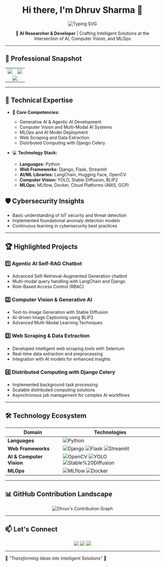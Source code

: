 <h1 align="center">Hi there, I'm Dhruv Sharma 👋</h1>

<p align="center">
  <img src="https://readme-typing-svg.herokuapp.com?font=Fira+Code&weight=500&size=22&duration=4000&pause=1000&color=3498DB&center=true&vCenter=true&width=600&lines=AI+Engineer+%7C+Machine+Learning+Specialist;Generative+AI+%7C+MLOps+%7C+Deep+Learning;Innovating+AI-Driven+Solutions+%F0%9F%93%A6" alt="Typing SVG" />
</p>

<p align="center">
  📍 <strong>AI Researcher & Developer</strong> | Crafting Intelligent Solutions at the Intersection of AI, Computer Vision, and MLOps
</p>

---

## 🚀 **Professional Snapshot**
<table align="center">
  <tr>
    <td><img src="https://github-readme-stats.vercel.app/api?username=dhruvsh1997&show_icons=true&theme=vision-friendly-dark" /></td>
    <td><img src="https://github-readme-streak-stats.herokuapp.com/?user=dhruvsh1997&theme=vision-friendly-dark" /></td>
  </tr>
  <tr>
    <td colspan="2" align="center"><img src="https://github-profile-summary-cards.vercel.app/api/cards/profile-details?username=dhruvsh1997&theme=vision-friendly-dark" /></td>
  </tr>
</table>

---

## 🔬 **Technical Expertise**
- 🧠 **Core Competencies:**
  - Generative AI & Agentic AI Development
  - Computer Vision and Multi-Modal AI Systems
  - MLOps and AI Model Deployment
  - Web Scraping and Data Extraction
  - Distributed Computing with Django Celery

- 💻 **Technology Stack:**
  - **Languages:** Python
  - **Web Frameworks:** Django, Flask, Streamlit
  - **AI/ML Libraries:** LangChain, Hugging Face, OpenCV
  - **Computer Vision:** YOLO, Stable Diffusion, BLIP2
  - **MLOps:** MLflow, Docker, Cloud Platforms (AWS, GCP)

## 🛡️ **Cybersecurity Insights**
- Basic understanding of IoT security and threat detection
- Implemented foundational anomaly detection models
- Continuous learning in cybersecurity best practices

---

## 🏆 **Highlighted Projects**

### 1️⃣ **Agentic AI Self-RAG Chatbot**
- Advanced Self-Retrieval-Augmented Generation chatbot
- Multi-modal query handling with LangChain and Django
- Role-Based Access Control (RBAC)

### 2️⃣ **Computer Vision & Generative AI**
- Text-to-Image Generation with Stable Diffusion
- AI-driven Image Captioning using BLIP2
- Advanced Multi-Modal Learning Techniques

### 3️⃣ **Web Scraping & Data Extraction**
- Developed intelligent web scraping tools with Selenium
- Real-time data extraction and preprocessing
- Integration with AI models for enhanced insights

### 4️⃣ **Distributed Computing with Django Celery**
- Implemented background task processing
- Scalable distributed computing solutions
- Asynchronous job management for complex AI workflows

---

## 🛠 **Technology Ecosystem**
| **Domain** | **Technologies** |
|-----------|-----------------|
| **Languages** | ![Python](https://img.shields.io/badge/Python-3776AB?style=for-the-badge&logo=python&logoColor=white) |
| **Web Frameworks** | ![Django](https://img.shields.io/badge/Django-092E20?style=for-the-badge&logo=django&logoColor=white) ![Flask](https://img.shields.io/badge/Flask-000000?style=for-the-badge&logo=flask&logoColor=white) ![Streamlit](https://img.shields.io/badge/Streamlit-FF4B4B?style=for-the-badge&logo=streamlit&logoColor=white) |
| **AI & Computer Vision** | ![OpenCV](https://img.shields.io/badge/OpenCV-5C3EE8?style=for-the-badge&logo=opencv&logoColor=white) ![YOLO](https://img.shields.io/badge/YOLO-red?style=for-the-badge) ![Stable%20Diffusion](https://img.shields.io/badge/Stable%20Diffusion-purple?style=for-the-badge) |
| **MLOps** | ![MLflow](https://img.shields.io/badge/MLflow-02569B?style=for-the-badge) ![Docker](https://img.shields.io/badge/Docker-2496ED?style=for-the-badge&logo=docker&logoColor=white) |

---

## 📊 **GitHub Contribution Landscape**
<p align="center">
  <img src="https://github-readme-activity-graph.vercel.app/graph?username=dhruvsh1997&theme=react-dark&bg_color=20232a&hide_border=true&line=3498db&point=ffffff" alt="Dhruv's Contribution Graph" />
</p>

---

## 📫 **Let's Connect**
<p align="center">
  <a href="https://github.com/dhruvsh1997"><img src="https://img.shields.io/badge/GitHub-000?style=for-the-badge&logo=github&logoColor=white" /></a>
  <a href="https://www.linkedin.com/in/dhruvsharma1997/"><img src="https://img.shields.io/badge/LinkedIn-0A66C2?style=for-the-badge&logo=linkedin&logoColor=white" /></a>
  <a href="mailto:dhruvsh1997@gmail.com"><img src="https://img.shields.io/badge/Email-D14836?style=for-the-badge&logo=gmail&logoColor=white" /></a>
</p>

---

🎯 _"Transforming Ideas into Intelligent Solutions"_ 🚀

